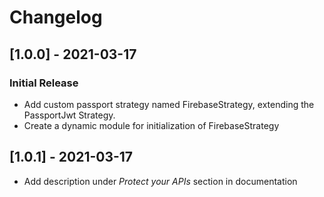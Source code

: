 # Changelog

## [1.0.0] - 2021-03-17
### Initial Release
- Add custom passport strategy named FirebaseStrategy, extending
  the PassportJwt Strategy.
- Create a dynamic module for initialization of FirebaseStrategy
## [1.0.1] - 2021-03-17
- Add description under _Protect your APIs_ section in documentation
